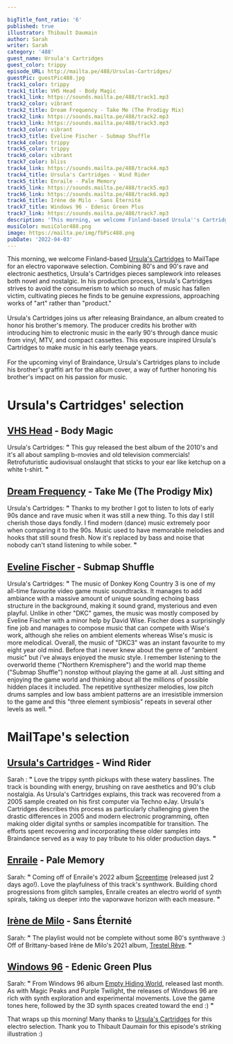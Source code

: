 ```yaml
---

bigTitle_font_ratio: '6'
published: true
illustrator: Thibault Daumain
author: Sarah
writer: Sarah
category: '488'
guest_name: Ursula's Cartridges
guest_color: trippy
episode_URL: http://mailta.pe/488/Ursulas-Cartridges/
guestPic: guestPic488.jpg
track1_color: trippy
track1_title: VHS Head - Body Magic
track1_link: https://sounds.mailta.pe/488/track1.mp3
track2_color: vibrant
track2_title: Dream Frequency - Take Me (The Prodigy Mix)
track2_link: https://sounds.mailta.pe/488/track2.mp3
track3_link: https://sounds.mailta.pe/488/track3.mp3
track3_color: vibrant
track3_title: Eveline Fischer - Submap Shuffle
track4_color: trippy
track5_color: trippy
track6_color: vibrant
track7_color: bliss
track4_link: https://sounds.mailta.pe/488/track4.mp3
track4_title: Ursula's Cartridges - Wind Rider
track5_title: Enraile - Pale Memory
track5_link: https://sounds.mailta.pe/488/track5.mp3
track6_link: https://sounds.mailta.pe/488/track6.mp3
track6_title: Irène de Milo - Sans Éternité
track7_title: Windows 96 - Edenic Green Plus
track7_link: https://sounds.mailta.pe/488/track7.mp3
description: 'This morning, we welcome Finland-based Ursula''s Cartridges to MailTape for an electro vaporwave selection. Combining 80''s and 90''s rave and electronic aesthetics, Ursula''s Cartridges pieces samplework into releases both novel and nostalgic. '
musiColor: musiColor488.png
image: https://mailta.pe/img/fbPic488.png
pubDate: '2022-04-03'
---
```

This morning, we welcome Finland-based [Ursula's Cartridges](https://ursulascartridges.bandcamp.com/) to MailTape for an electro vaporwave selection. Combining 80's and 90's rave and electronic aesthetics, Ursula's Cartridges pieces samplework into releases both novel and nostalgic. In his production process, Ursula's Cartridges strives to avoid the consumerism to which so much of music has fallen victim, cultivating pieces he finds to be genuine expressions, approaching works of "art" rather than "product." 
  <br><br>
Ursula's Cartridges joins us after releasing Braindance, an album created to honor his brother's memory. The producer credits his brother with introducing him to electronic music in the early 90's through dance music from vinyl, MTV, and compact cassettes. This exposure inspired Ursula's Cartridges to make music in his early teenage years. 
    <br><br>
For the upcoming vinyl of Braindance, Ursula's Cartridges plans to include his brother's graffiti art for the album cover, a way of further honoring his brother's impact on his passion for music. 


# Ursula's Cartridges' selection

## [VHS Head](https://soundcloud.com/vhs-head) - Body Magic
Ursula's Cartridges: **"** This guy released the best album of the 2010's and it's all about sampling b-movies and old television commercials! Retrofuturistic audiovisual onslaught that sticks to your ear like ketchup on a white t-shirt. **"** 

## [Dream Frequency](https://www.discogs.com/artist/34828-Dream-Frequency) - Take Me (The Prodigy Mix)
Ursula's Cartridges: **"** Thanks to my brother I got to listen to lots of early 90s dance and rave music when it was still a new thing. To this day I still cherish those days fondly. I find modern (dance) music extremely poor when comparing it to the 90s. Music used to have memorable melodies and hooks that still sound fresh. Now it's replaced by bass and noise that nobody can't stand listening to while sober. **"** 

## [Eveline Fischer](https://www.fanbyte.com/features/a-rare-interview-with-donkey-kong-country-composer-eveline-novakovic/) - Submap Shuffle
Ursula's Cartridges: **"** The music of Donkey Kong Country 3 is one of my all-time favourite video game music soundtracks. It manages to add ambiance with a massive amount of unique sounding echoing bass structure in the background, making it sound grand, mysterious and even playful. Unlike in other "DKC" games, the music was mostly composed by Eveline Fischer with a minor help by David Wise. Fischer does a surprisingly fine job and manages to compose music that can compete with Wise's work, although she relies on ambient elements whereas Wise's music is more melodical. Overall, the music of "DKC3" was an instant favourite to my eight year old mind. Before that i never knew about the genre of "ambient music" but i've always enjoyed the music style. I remember listening to the overworld theme ("Northern Kremisphere") and the world map theme ("Submap Shuffle") nonstop without playing the game at all. Just sitting and enjoying the game world and thinking about all the millions of possible hidden places it included. The repetitive synthesizer melodies, low pitch drums samples and low bass ambient patterns are an irresistible immersion to the game and this "three element symbiosis" repeats in several other levels as well. **"** 

# MailTape's selection

## [Ursula's Cartridges](https://ursulascartridges.bandcamp.com/) - Wind Rider
Sarah : **"** Love the trippy synth pickups with these watery basslines. The track is bounding with energy, brushing on rave aesthetics and 90's club nostalgia. As Ursula's Cartridges explains, this track was recovered from a 2005 sample created on his first computer via Techno eJay. Ursula's Cartridges describes this process as particularly challenging given the drastic differences in 2005 and modern electronic programming, often making older digital synths or samples incompatible for transition. The efforts spent recovering and incorporating these older samples into Braindance served as a way to pay tribute to his older production days. **"**   

## [Enraile](https://enrailekkr.bandcamp.com/) - Pale Memory
Sarah: **"** Coming off of Enraile's 2022 album [Screentime](https://enrailekkr.bandcamp.com/album/screentime) (released just 2 days ago!). Love the playfulness of this track's synthwork. Building chord progressions from glitch samples, Enraile creates an electro world of synth spirals, taking us deeper into the vaporwave horizon with each measure. **"** 

## [Irène de Milo](https://irenedemilo.bandcamp.com/) - Sans Éternité
Sarah: **"** The playlist would not be complete without some 80's synthwave :) Off of Brittany-based Irène de Milo's 2021 album, [Trestel Rêve](https://irenedemilo.bandcamp.com/album/trestel-r-ve). **"** 

## [Windows 96](https://windows96.bandcamp.com/) - Edenic Green Plus
Sarah: **"** From Windows 96 album [Empty Hiding World](https://windows96.bandcamp.com/album/empty-hiding-world), released last month. As with Magic Peaks and Purple Twilight, the releases of Windows 96 are rich with synth exploration and experimental movements. Love the game tones here, followed by the 3D synth spaces created toward the end :) **"** 

That wraps up this morning! Many thanks to [Ursula's Cartridges](https://ursulascartridges.bandcamp.com/) for this electro selection. Thank you to Thibault Daumain for this episode's striking illustration :)

